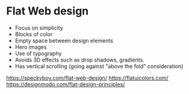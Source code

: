 # Flat Web design
- Focus on simplicity
- Blocks of color
- Empty space between design elements
- Hero images
- Use of typography
- Avoids 3D effects such as drop shadows, gradients.
- Has vertical scrolling (going against "above the fold" consideration)

https://speckyboy.com/flat-web-design/
https://flatuicolors.com/
https://designmodo.com/flat-design-principles/

